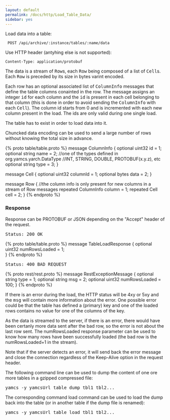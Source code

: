 ```yaml
---
layout: default
permalink: /docs/http/Load_Table_Data/
sidebar: yes
---
```


Load data into a table:

     POST /api/archive/:instance/tables/:name/data
    
Use HTTP header (antyhing else is not supported):

    Content-Type: application/protobuf

The data is a stream of <tt>Row</tt>s, each <tt>Row</tt> being composed of a list of <tt>Cell</tt>s. Each <tt>Row</tt> is preceded by its size in bytes varint encoded.

Each row has an optional associated list of <tt>ColumnInfo</tt> messages that define the table columns conainted in the row. The <ColumnInfo> message assigns an integer <tt>id</tt> for each column and the <tt>id</tt> is present in each cell belonging to that column (this is done in order to avoid sending the <tt>ColumnInfo</tt> with each <tt>Cell</tt>). The column id starts from 0 and is incremented with each new column present in the load. The ids are only valid during one single load.

The table has to exist in order to load data into it.

Chuncked data encoding can be used to send a large number of rows without knowing the total size in advance.


{% proto table/table.proto %}
message ColumnInfo {
  optional uint32 id = 1;
  optional string name = 2;
  //one of the types defined in org.yamcs.yarch.DataType
  //INT, STRING, DOUBLE, PROTOBUF(x.y.z), etc
  optional string type = 3; 
}

message Cell {
   optional uint32 columnId = 1; 
   optional bytes data = 2;
}

message Row {
  //the column info is only present for new columns in a stream of Row messages
  repeated ColumnInfo column = 1; 
  repeated Cell cell = 2;
}
{% endproto %}


### Response
Response can be PROTOBUF or JSON depending on the "Accept" header of the request.

<pre class="header">Status: 200 OK</pre>
{% proto table/table.proto %}
message TableLoadResponse {
   optional uint32 numRowsLoaded = 1;  
}
{% endproto %}

<pre class="header">Status: 400 BAD_REQUEST</pre>
{% proto rest/rest.proto %}
message RestExceptionMessage {
   optional string type = 1;
   optional string msg = 2;
   optional uint32 numRowsLoaded = 100;
}
{% endproto %}

If there is an error during the load, the HTTP status will be 4xy or 5xy and the <tt>msg</tt> will contain more information about the error. One possible error could be that the table has defined a (primary) key and one of the loaded rows contains no value for one of the columns of the key.

As the data is streamed to the server, if there is an error, there would have been certanly more data sent after the bad row, so the error is not about the last row sent. The numRowsLoaded response parameter can be used to know how many rows have been successfully loaded (the bad row is the numRowsLoaded+1 in the stream).

Note that if the server detects an error, it will send back the error message and close the connection regardless of the Keep-Alive option in the request header.



<div class="hint">
The following command line can be used to dump the content of one ore more tables in a gzipped compressed file:
<pre>yamcs -y yamcsUrl table dump tbl1 tbl2...</pre>

The corresponding command load command can be used to load the dump back into the table (or in another table if the dump file is renamed):
<pre>yamcs -y yamcsUrl table load tbl1 tbl2...</pre>

